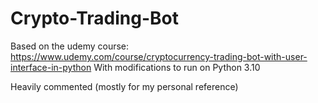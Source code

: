 # Crypto-Trading-Bot

Based on the udemy course: https://www.udemy.com/course/cryptocurrency-trading-bot-with-user-interface-in-python
With modifications to run on Python 3.10

Heavily commented (mostly for my personal reference)
